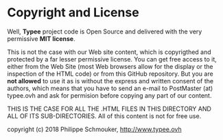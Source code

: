 # Copyright and License

Well, __Typee__ project code is Open Source and delivered with the very 
permissive __MIT license__.

This is not the case with our Web site content, which is copyrigthed and 
protected by a far lesser permissive license. You can get free access to 
it, either from the Web Site (most Web browsers allow for the display or 
the inspection of the HTML code) or from this GitHub repository. But you 
are __not allowed__ to use it as is without the express and written 
consent of the authors, which means that you have to send an e-mail to 
PostMaster (at) typee.ovh and ask for permision before copying any part 
of our content.

THIS IS THE CASE FOR ALL THE .HTML FILES IN THIS DIRECTORY AND ALL OF ITS 
SUB-DIRECTORIES. All of this content is not for free use.

copyright (c) 2018 Philippe Schmouker, http://www.typee.ovh
